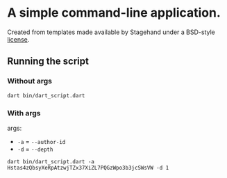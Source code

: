 # A simple command-line application.

Created from templates made available by Stagehand under a BSD-style
[license](https://github.com/dart-lang/stagehand/blob/master/LICENSE).

## Running the script

### Without args

```shell
dart bin/dart_script.dart
```

### With args

args:

- `-a` = `--author-id`
- `-d` = `--depth`

```shell
dart bin/dart_script.dart -a Hstas4zQbsyXeRpAtzwjTZx37XiZL7PQGzWpo3b3jcSWsVW -d 1
```

